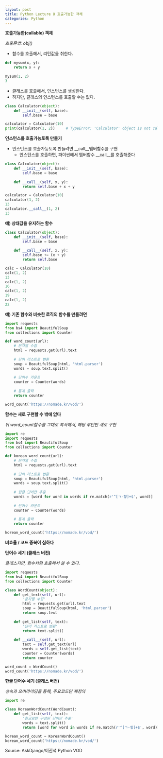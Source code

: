 ```yaml
---
layout: post
title: Python Lecture 8 호출가능한 객체
categories: Python
---
```


**호출가능한(callable) 객체**

*호출문법: obj()*

- 함수를 호출해서, 리턴값을 취한다.

```python
def mysum(x, y):
    return x + y
    
mysum(1, 2)
3
```

- 클래스를 호출해서, 인스턴스를 생성한다.
- 하지만, 클래스의 인스턴스를 호출할 수는 없다.

```python
class Calculator(object):
    def __init__(self, base):
        self.base = base

calculator = Calculator(10)
print(calculator(1, 2))		# TypeError: 'Calculator' object is not callable.
```

**인스턴스를 호출가능토록 만들기**

- 인스턴스를 호출가능토록 만들려면 __call__멤버함수를 구현
    - 인스턴스를 호출하면, 파이썬에서 멤버함수 __call__를 호출해준다

```python
class Calculator(object):
    def __init__(self, base):
        self.base = base
        
    def __call__(self, x, y):
        return self.base + x + y

calculator = Calculator(10)
calculator(1, 2)
13
calculator.__call__(1, 2)
13
```

**예) 상태값을 유지하는 함수**

```python
class Calculator(object):
    def __init__(self, base):
        self.base = base
    
    def __call__(self, x, y):
        self.base += (x + y)
        return self.base

calc = Calculator(10)
calc(1, 2)
13
calc(1, 2)
16
calc(1, 2)
19
calc(1, 2)
22
```

**예) 기존 함수와 비슷한 로직의 함수를 만들려면**

```python
import requests
from bs4 import BeautifulSoup
from collections import Counter

def word_count(url):
    # 문자열 수집
    html = requests.get(url).text
    
    # 단어 리스트로 변환
    soup = BeautifulSoup(html, 'html.parser')
    words = soup.text.split()
    
    # 단어수 카운트
    counter = Counter(words)
    
    # 통계 출력
    return counter

word_count('https://nomade.kr/vod/')
```

**함수는 새로 구현할 수 밖에 없다**

*위 word_count함수를 그대로 복사해서, 해당 루틴만 새로 구현*

```python
import re
import requests
from bs4 import BeautifulSoup
from collections import Counter

def korean_word_count(url):
    # 문자열 수집
    html = requests.get(url).text
    
    # 단어 리스트로 변환
    soup = BeautifulSoup(html, 'html.parser')
    words = soup.text.split()
    
    # 한글 단어만 추출
    words = [word for word in words if re.match(r'^[ㄱ-힣]+$', word)]    # 이 코드만 추가
    
    # 단어수 카운트
    counter = Counter(words)
    
    # 통계 출력
    return counter

korean_word_count('https://nomade.kr/vod/')
```

**비효율 / 코드 중복이 심하다**

**단어수 세기 (클래스 버전)**

*클래스지만, 함수처럼 호출해서 쓸 수 있다.*

```python
import requests
from bs4 import BeautifulSoup
from collections import Counter

class WordCount(object):
    def get_text(self, url):
        '문자열 수집'
        html = requests.get(url).text
        soup = BeautifulSoup(html, 'html.parser')
        return soup.text
        
    def get_list(self, text):
        '단어 리스트로 변환'
        return text.split()
        
    def __call__(self, url):
        text = self.get_text(url)
        words = self.get_list(text)
        counter = Counter(words)
        return counter

word_count = WordCount()
word_count('https://nomade.kr/vod/')
```

**한글 단어수 세기 (클래스 버전)**

*상속과 오버라이딩을 통해, 주요코드만 재정의*

```python
import re

class KoreanWordCount(WordCount):
    def get_list(self, text):
        '한글로만 구성된 단어만 추출'
        words = text.split()
        return [word for word in words if re.match(r'^[ㄱ-힣]+$', word)]    # list comprehension 문법

korean_word_count = KoreanWordCount()
korean_word_count('https://nomade.kr/vod/')
```



Source:  AskDjango/이진석 Python VOD